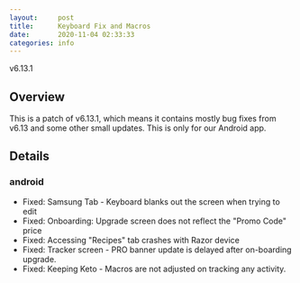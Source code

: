```yaml
---
layout:     post
title:      Keyboard Fix and Macros
date:       2020-11-04 02:33:33
categories: info
---
```


v6.13.1

## Overview
This is a patch of v6.13.1, which means it contains mostly bug fixes from v6.13
and some other small updates. This is only for our Android app.

## Details
### android
* Fixed: Samsung Tab - Keyboard blanks out the screen when trying to edit
* Fixed: Onboarding: Upgrade screen does not reflect the "Promo Code" price 
* Fixed: Accessing "Recipes" tab crashes with Razor device
* Fixed: Tracker screen - PRO banner update is delayed after on-boarding upgrade.
* Fixed: Keeping Keto - Macros are not adjusted on tracking any activity.
